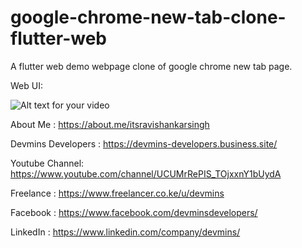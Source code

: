 # google-chrome-new-tab-clone-flutter-web
A flutter web demo webpage clone of google chrome new tab page.

Web UI: 

![Alt text for your video](http://3.bp.blogspot.com/-ADxjMSdQMdg/XQQSehEiTyI/AAAAAAAAVhA/xB2ziydvQX09kswfIcFzJjRhvczn99VmgCK4BGAYYCw/s1600/Screenshot%2B2019-06-15%2Bat%2B2.59.18%2BAM.png)

About Me : https://about.me/itsravishankarsingh

Devmins Developers : https://devmins-developers.business.site/

Youtube Channel: https://www.youtube.com/channel/UCUMrRePIS_TOjxxnY1bUydA

Freelance : https://www.freelancer.co.ke/u/devmins

Facebook : https://www.facebook.com/devminsdevelopers/

LinkedIn : https://www.linkedin.com/company/devmins/
